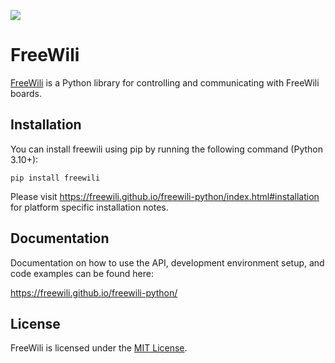 ![](https://github.com/freewili/freewili-python/raw/master/logo.jpg)
# FreeWili

[FreeWili](https://freewili.com) is a Python library for controlling and communicating with FreeWili boards.

## Installation

You can install freewili using pip by running the following command (Python 3.10+):
```
pip install freewili
```

Please visit https://freewili.github.io/freewili-python/index.html#installation for platform specific installation notes.

## Documentation

Documentation on how to use the API, development environment setup, and code examples can be found here:

https://freewili.github.io/freewili-python/

## License
FreeWili is licensed under the [MIT License](https://opensource.org/licenses/MIT).
